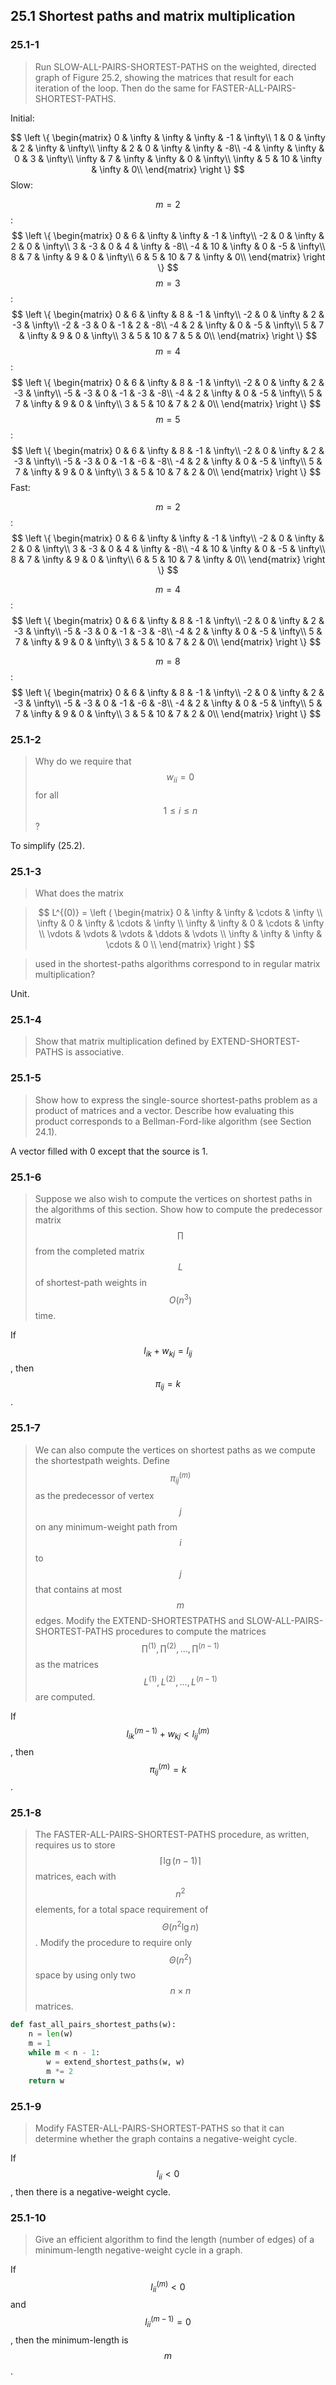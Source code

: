 ## 25.1 Shortest paths and matrix multiplication

### 25.1-1

> Run SLOW-ALL-PAIRS-SHORTEST-PATHS on the weighted, directed graph of Figure 25.2, showing the matrices that result for each iteration of the loop. Then do the same for FASTER-ALL-PAIRS-SHORTEST-PATHS.

Initial:

$$
\left \{ \begin{matrix}
0 & \infty & \infty & \infty & -1 & \infty\\
1 & 0 & \infty & 2 & \infty & \infty\\
\infty & 2 & 0 & \infty & \infty & -8\\
-4 & \infty & \infty & 0 & 3 & \infty\\
\infty & 7 & \infty & \infty & 0 & \infty\\
\infty & 5 & 10 & \infty & \infty & 0\\
\end{matrix} \right \}
$$
Slow:

$$m=2$$:
$$
\left \{ \begin{matrix}
0 & 6 & \infty & \infty & -1 & \infty\\
-2 & 0 & \infty & 2 & 0 & \infty\\
3 & -3 & 0 & 4 & \infty & -8\\
-4 & 10 & \infty & 0 & -5 & \infty\\
8 & 7 & \infty & 9 & 0 & \infty\\
6 & 5 & 10 & 7 & \infty & 0\\
\end{matrix} \right \}
$$
$$m=3$$:
$$
\left \{ \begin{matrix}
0 & 6 & \infty & 8 & -1 & \infty\\
-2 & 0 & \infty & 2 & -3 & \infty\\
-2 & -3 & 0 & -1 & 2 & -8\\
-4 & 2 & \infty & 0 & -5 & \infty\\
5 & 7 & \infty & 9 & 0 & \infty\\
3 & 5 & 10 & 7 & 5 & 0\\
\end{matrix} \right \}
$$
$$m=4$$:
$$
\left \{ \begin{matrix}
0 & 6 & \infty & 8 & -1 & \infty\\
-2 & 0 & \infty & 2 & -3 & \infty\\
-5 & -3 & 0 & -1 & -3 & -8\\
-4 & 2 & \infty & 0 & -5 & \infty\\
5 & 7 & \infty & 9 & 0 & \infty\\
3 & 5 & 10 & 7 & 2 & 0\\
\end{matrix} \right \}
$$
$$m=5$$:
$$
\left \{ \begin{matrix}
0 & 6 & \infty & 8 & -1 & \infty\\
-2 & 0 & \infty & 2 & -3 & \infty\\
-5 & -3 & 0 & -1 & -6 & -8\\
-4 & 2 & \infty & 0 & -5 & \infty\\
5 & 7 & \infty & 9 & 0 & \infty\\
3 & 5 & 10 & 7 & 2 & 0\\
\end{matrix} \right \}
$$
Fast:

$$m=2$$:
$$
\left \{ \begin{matrix}
0 & 6 & \infty & \infty & -1 & \infty\\
-2 & 0 & \infty & 2 & 0 & \infty\\
3 & -3 & 0 & 4 & \infty & -8\\
-4 & 10 & \infty & 0 & -5 & \infty\\
8 & 7 & \infty & 9 & 0 & \infty\\
6 & 5 & 10 & 7 & \infty & 0\\
\end{matrix} \right \}
$$

$$m=4$$:
$$
\left \{ \begin{matrix}
0 & 6 & \infty & 8 & -1 & \infty\\
-2 & 0 & \infty & 2 & -3 & \infty\\
-5 & -3 & 0 & -1 & -3 & -8\\
-4 & 2 & \infty & 0 & -5 & \infty\\
5 & 7 & \infty & 9 & 0 & \infty\\
3 & 5 & 10 & 7 & 2 & 0\\
\end{matrix} \right \}
$$

$$m=8$$:
$$
\left \{ \begin{matrix}
0 & 6 & \infty & 8 & -1 & \infty\\
-2 & 0 & \infty & 2 & -3 & \infty\\
-5 & -3 & 0 & -1 & -6 & -8\\
-4 & 2 & \infty & 0 & -5 & \infty\\
5 & 7 & \infty & 9 & 0 & \infty\\
3 & 5 & 10 & 7 & 2 & 0\\
\end{matrix} \right \}
$$
### 25.1-2

> Why do we require that $$w_{ii}=0$$ for all $$1 \le i \le n$$?

To simplify (25.2).

### 25.1-3

> What does the matrix

> $$
L^{(0)} = \left ( \begin{matrix}
0 & \infty & \infty & \cdots & \infty \\
\infty & 0 & \infty & \cdots & \infty \\
\infty & \infty & 0 & \cdots & \infty \\
\vdots & \vdots & \vdots & \ddots & \vdots \\
\infty & \infty & \infty & \cdots & 0 \\
\end{matrix} \right )
$$

> used in the shortest-paths algorithms correspond to in regular matrix multiplication?

Unit.

### 25.1-4

> Show that matrix multiplication defined by EXTEND-SHORTEST-PATHS is associative.

### 25.1-5

> Show how to express the single-source shortest-paths problem as a product of matrices and a vector. Describe how evaluating this product corresponds to a Bellman-Ford-like algorithm (see Section 24.1).

A vector filled with 0 except that the source is 1.

### 25.1-6

> Suppose we also wish to compute the vertices on shortest paths in the algorithms of this section. Show how to compute the predecessor matrix $$\prod$$ from the completed matrix $$L$$ of shortest-path weights in $$O(n^3)$$ time.

If $$l_{ik} + w_{kj} = l_{ij}$$, then $$\pi_{ij} = k$$.

### 25.1-7

> We can also compute the vertices on shortest paths as we compute the shortestpath weights. Define $$\pi_{ij}^{(m)}$$ as the predecessor of vertex $$j$$ on any minimum-weight path from $$i$$ to $$j$$ that contains at most $$m$$ edges. Modify the EXTEND-SHORTESTPATHS and SLOW-ALL-PAIRS-SHORTEST-PATHS procedures to compute the matrices$$\prod^{(1)}, \prod^{(2)}, \dots, \prod^{(n-1)}$$ as the matrices $$L^{(1)}, L^{(2)}, \dots, L^{(n-1)}$$ are computed.

If $$l_{ik}^{(m-1)} + w_{kj} < l_{ij}^{(m)}$$, then $$\pi_{ij}^{(m)} = k$$.

### 25.1-8

> The FASTER-ALL-PAIRS-SHORTEST-PATHS procedure, as written, requires us to store $$\lceil \lg (n - 1) \rceil$$ matrices, each with $$n^2$$ elements, for a total space requirement of $$\Theta(n^2 \lg n)$$. Modify the procedure to require only $$\Theta(n^2)$$ space by using only two $$n \times n$$ matrices.

```python
def fast_all_pairs_shortest_paths(w):
    n = len(w)
    m = 1
    while m < n - 1:
        w = extend_shortest_paths(w, w)
        m *= 2
    return w
```

### 25.1-9

> Modify FASTER-ALL-PAIRS-SHORTEST-PATHS so that it can determine whether
the graph contains a negative-weight cycle.

If $$l_{ii} < 0$$, then there is a negative-weight cycle.

### 25.1-10

> Give an efficient algorithm to find the length (number of edges) of a minimum-length negative-weight cycle in a graph.

If $$l_{ii}^{(m)} < 0$$ and $$l_{ii}^{(m-1)} = 0$$, then the minimum-length is $$m$$.

